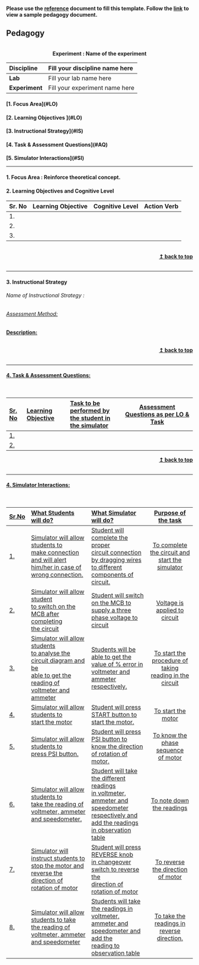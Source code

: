 #### Please use the [reference](https://github.com/virtual-labs/ph3-exp-dev-process/blob/main/pedagogy/README.org) document to fill this template.  Follow the [link](https://github.com/virtual-labs/ph3-exp-dev-process/tree/main/sample/pedagogy) to view a sample pedagogy document.

## Pedagogy
<p align="center">


<br>
<b> Experiment : Name of the experiment	 <a name="top"></a> <br>
</p>

<b>Discipline | Fill your discipline name here <b> 
:--|:--|
<b> Lab | Fill your lab name here<b> 
<b> Experiment|  Fill your experiment name here   <b> 


<h4> [1. Focus Area](#LO)
<h4> [2. Learning Objectives ](#LO)
<h4> [3. Instructional Strategy](#IS)
<h4> [4. Task & Assessment Questions](#AQ)
<h4> [5. Simulator Interactions](#SI)
<hr>

<a name="LO"></a>
#### 1. Focus Area : Reinforce theoretical concept.

#### 2. Learning Objectives and Cognitive Level


Sr. No |	Learning Objective	| Cognitive Level | Action Verb
:--|:--|:--|:-:
1.|   <br>   |    |   
2.|   <br>   |    |   
3.|   <br>   |    |   

<br/>
<div align="right">
    <b><a href="#top">↥ back to top</a></b>
</div>
<br/>
<hr>

<a name="IS"></a>
#### 3. Instructional Strategy
###### Name of Instructional Strategy  :    <u>   
###### Assessment Method:   

<u> <b>Description: </b>    </u>
<br>
    

<br/>
<div align="right">
    <b><a href="#top">↥ back to top</a></b>
</div>
<br/>
<hr>

<a name="AQ"></a>
#### 4. Task & Assessment Questions:

  
<br>

Sr. No |	Learning Objective	| Task to be performed by <br> the student  in the simulator | Assessment Questions as per LO & Task
:--|:--|:--|:-:
1.|   <br>  |   <br>  | <br> 
2.|   <br>  |   <br>  | <br> 


<div align="right">
    <b><a href="#top">↥ back to top</a></b>
</div>
<br/>
<hr>

<a name="SI"></a>

#### 4. Simulator Interactions:
<br>

Sr.No | What Students will do? |	What Simulator will do?	| Purpose of the task
:--|:--|:--|:--:
1.|Simulator will allow students to <br>make connection and will alert<br> him/her in case of wrong connection. |Student will complete the proper<br> circuit connection by dragging wires <br>to different components of circuit. <br> |To complete the circuit and <br>start the simulator   
2.|Simulator will allow student<br> to switch on the MCB after completing <br>the circuit   |Student will switch on the MCB to<br> supply a three phase voltage to circuit |Voltage is applied to circuit
3.|Simulator will allow students<br> to analyse the circuit diagram and be<br> able to get the reading of voltmeter and ammeter  |Students will be able to get the<br> value of % error in voltmeter and <br>ammeter respectively. |To start the procedure of taking<br> reading in the circuit
4.|Simulator will allow students to <br>start the motor |Student will press START button to<br> start the motor. |To start the motor
5.|Simulator will allow students to<br> press PSI button. |Student will press PSI button to <br>know the direction of rotation of motor. |To know the phase sequence <br>of motor
6.|Simulator will allow students to <br>take the reading of voltmeter, ammeter and speedometer. |Student will take the different readings<br> in voltmeter, ammeter and speedometer respectively and<br> add the readings in observation table |To note down the readings
7.|Simulator will instruct students to <br>stop the motor and reverse the direction of<br> rotation of motor |Student will press REVERSE knob<br> in changeover switch to reverse the <br>direction of rotation of motor |To reverse the direction of motor
8.|Simulator will allow students to take<br> the reading of voltmeter, ammeter and speedometer |Students will take the  readings in <br>voltmeter, ammeter and speedometer and add the<br> reading to observation table |To take the readings in reverse direction.
